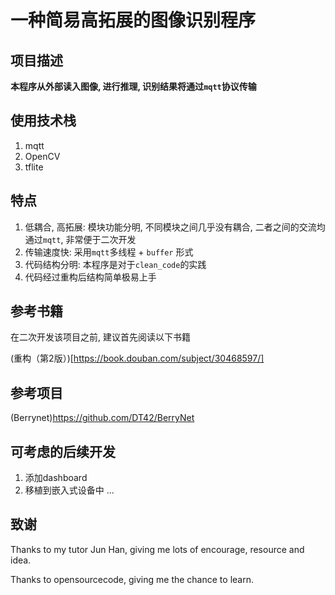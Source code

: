 # 一种简易高拓展的图像识别程序
## 项目描述
**本程序从外部读入图像, 进行推理, 识别结果将通过`mqtt`协议传输**
## 使用技术栈
1. mqtt 
2. OpenCV
3. tflite
## 特点
1. 低耦合, 高拓展: 模块功能分明, 不同模块之间几乎没有耦合, 二者之间的交流均通过`mqtt`, 非常便于二次开发
2. 传输速度快: 采用`mqtt`多线程 + `buffer` 形式
3. 代码结构分明: 本程序是对于`clean_code`的实践
4. 代码经过重构后结构简单极易上手
## 参考书籍
在二次开发该项目之前, 建议首先阅读以下书籍

(重构（第2版）)[https://book.douban.com/subject/30468597/]

## 参考项目
(Berrynet)https://github.com/DT42/BerryNet
## 可考虑的后续开发
1. 添加dashboard
2. 移植到嵌入式设备中
...
## 致谢
Thanks to my tutor Jun Han, giving me lots of encourage, resource and idea.

Thanks to opensourcecode, giving me the chance to learn.
